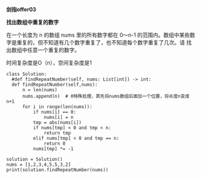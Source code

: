 **剑指offer03**

**找出数组中重复的数字** 
 
在一个长度为 n 的数组 nums 里的所有数字都在 0～n-1 的范围内。数组中某些数字是重复的，但不知道有几个数字重复了，也不知道每个数字重复了几次。请
找出数组中任意一个重复的数字。 

时间复杂度是O（n），空间复杂度是1

    class Solution:
      #def findRepeatNumber(self, nums: List[int]) -> int:
      def findRepeatNumber(self,nums):
          n = len(nums)
          nums.append(n)  # 0特殊处理，首先将nums数组后面加一个位置，将长度n变成n+1
          for i in range(len(nums)):
              if nums[i] == 0:
                  nums[i] = n
              tmp = abs(nums[i])
              if nums[tmp] < 0 and tmp < n:
                  return tmp
              elif nums[tmp] < 0 and tmp == n:
                  return 0
              nums[tmp] *= -1

    solution = Solution()
    nums = [1,2,3,4,5,5,3,2]
    print(solution.findRepeatNumber(nums))
